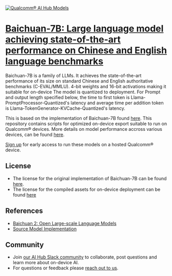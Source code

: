 [![Qualcomm® AI Hub Models](https://qaihub-public-assets.s3.us-west-2.amazonaws.com/qai-hub-models/quic-logo.jpg)](../../README.md)


# [Baichuan-7B: Large language model achieving state-of-the-art performance on Chinese and English language benchmarks](https://aihub.qualcomm.com/models/baichuan_7b_quantized)

Baichuan-7B is a family of LLMs. It achieves the state-of-the-art performance of its size on standard Chinese and English authoritative benchmarks (C-EVAL/MMLU). 4-bit weights and 16-bit activations making it suitable for on-device The model is quantized to deployment. For Prompt and output length specified below, the time to first token is Llama-PromptProcessor-Quantized's latency and average time per addition token is Llama-TokenGenerator-KVCache-Quantized's latency.

This is based on the implementation of Baichuan-7B found
[here](https://github.com/baichuan-inc/Baichuan-7B/). This repository contains scripts for optimized on-device
export suitable to run on Qualcomm® devices. More details on model performance
accross various devices, can be found [here](https://aihub.qualcomm.com/models/baichuan_7b_quantized).

[Sign up](https://myaccount.qualcomm.com/signup) for early access to run these models on
a hosted Qualcomm® device.



## License
- The license for the original implementation of Baichuan-7B can be found
  [here](https://github.com/baichuan-inc/Baichuan-7B/blob/main/LICENSE).
- The license for the compiled assets for on-device deployment can be found [here]({deploy_license_url})

## References
* [Baichuan 2: Open Large-scale Language Models](https://arxiv.org/abs/2309.10305)
* [Source Model Implementation](https://github.com/baichuan-inc/Baichuan-7B/)

## Community
* Join [our AI Hub Slack community](https://join.slack.com/t/qualcomm-ai-hub/shared_invite/zt-2dgf95loi-CXHTDRR1rvPgQWPO~ZZZJg) to collaborate, post questions and learn more about on-device AI.
* For questions or feedback please [reach out to us](mailto:ai-hub-support@qti.qualcomm.com).



